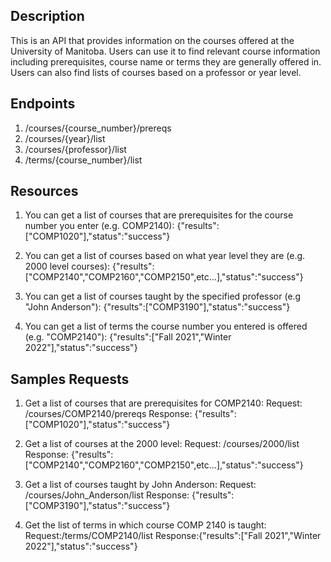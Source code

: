 ## Description
This is an API that provides information on the courses offered at the University of Manitoba. Users can use it to find relevant course information including prerequisites, course name or terms they are generally offered in. Users can also find lists of courses based on a professor or year level.


## Endpoints
1. /courses/{course_number}/prereqs
2. /courses/{year}/list
3. /courses/{professor}/list
4. /terms/{course_number}/list

## Resources
1. You can get a list of courses that are prerequisites for the course number you enter (e.g. COMP2140):
{"results":["COMP1020"],"status":"success"}

2. You can get a list of courses based on what year level they are (e.g. 2000 level courses):
{"results":["COMP2140","COMP2160","COMP2150",etc...],"status":"success"}

3. You can get a list of courses taught by the specified professor (e.g "John Anderson"):
{"results":["COMP3190"],"status":"success"}

4. You can get a list of terms the course number you entered is offered (e.g. "COMP2140"):
{"results":["Fall 2021","Winter 2022"],"status":"success"}

## Samples Requests
1. Get a list of courses that are prerequisites for COMP2140:
Request: /courses/COMP2140/prereqs
Response: {"results":["COMP1020"],"status":"success"}

2. Get a list of courses at the 2000 level:
Request: /courses/2000/list
Response: {"results":["COMP2140","COMP2160","COMP2150",etc...],"status":"success"}

3. Get a list of courses taught by John Anderson:
Request: /courses/John_Anderson/list
Response: {"results":["COMP3190"],"status":"success"}

4. Get the list of terms in which course COMP 2140 is taught:
Request:/terms/COMP2140/list
Response:{"results":["Fall 2021","Winter 2022"],"status":"success"}
